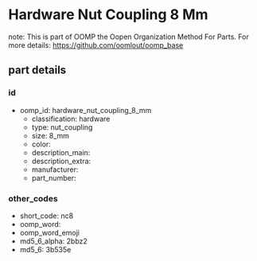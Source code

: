 # Hardware Nut Coupling 8 Mm  

note: This is part of OOMP the Oopen Organization Method For Parts. For more details: https://github.com/oomlout/oomp_base

##  part details





### id
* oomp_id: hardware_nut_coupling_8_mm
  * classification: hardware
  * type: nut_coupling
  * size: 8_mm
  * color: 
  * description_main: 
  * description_extra: 
  * manufacturer: 
  * part_number: 

### other_codes
* short_code: nc8
* oomp_word: 
* oomp_word_emoji 
* md5_6_alpha: 2bbz2
* md5_6: 3b535e